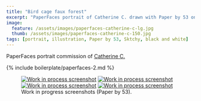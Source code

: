 ```yaml
---
title: "Bird cage faux forest"
excerpt: "PaperFaces portrait of Catherine C. drawn with Paper by 53 on an iPad."
image: 
  feature: /assets/images/paperfaces-catherine-c-lg.jpg
  thumb: /assets/images/paperfaces-catherine-c-150.jpg
tags: [portrait, illustration, Paper by 53, Sktchy, black and white]
---
```


PaperFaces portrait commission of [Catherine C.](http://sktchy.com/4het8)

{% include boilerplate/paperfaces-2.md %}

<figure class="half">
	<a href="{{ site.url }}/assets/images/paperfaces-catherine-c-process-1-lg.jpg"><img src="{{ site.url }}/assets/images/paperfaces-catherine-c-process-1-600.jpg" alt="Work in process screenshot"></a>
	<a href="{{ site.url }}/assets/images/paperfaces-catherine-c-process-2-lg.jpg"><img src="{{ site.url }}/assets/images/paperfaces-catherine-c-process-2-600.jpg" alt="Work in process screenshot"></a>
	<a href="{{ site.url }}/assets/images/paperfaces-catherine-c-process-3-lg.jpg"><img src="{{ site.url }}/assets/images/paperfaces-catherine-c-process-3-600.jpg" alt="Work in process screenshot"></a>
	<a href="{{ site.url }}/assets/images/paperfaces-catherine-c-process-4-lg.jpg"><img src="{{ site.url }}/assets/images/paperfaces-catherine-c-process-4-600.jpg" alt="Work in process screenshot"></a>
	<figcaption>Work in progress screenshots (Paper by 53).</figcaption>
</figure>
